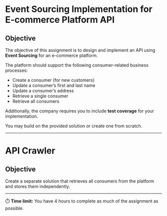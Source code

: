 # Event Sourcing Implementation for E-commerce Platform API

## Objective
The objective of this assignment is to design and implement an API using **Event Sourcing** for an e-commerce platform.  

The platform should support the following consumer-related business processes:
- Create a consumer (for new customers)  
- Update a consumer’s first and last name  
- Update a consumer’s address  
- Retrieve a single consumer  
- Retrieve all consumers  

Additionally, the company requires you to include **test coverage** for your implementation.  

You may build on the provided solution or create one from scratch.

---

# API Crawler

## Objective
Create a separate solution that retrieves all consumers from the platform and stores them independently.  

---

⏱️ **Time limit:** You have 4 hours to complete as much of the assignment as possible.
